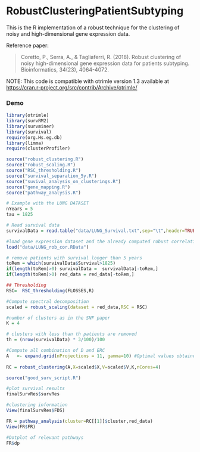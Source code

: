 # RobustClusteringPatientSubtyping

This is the R implementation of a robust technique for the clustering of noisy and high-dimensional gene
expression data. 

Reference paper:
> Coretto, P., Serra, A., & Tagliaferri, R. (2018). Robust clustering of noisy high-dimensional gene expression data for patients subtyping. Bioinformatics, 34(23), 4064-4072.

NOTE: This code is compatible with otrimle version 1.3 available at https://cran.r-project.org/src/contrib/Archive/otrimle/

### Demo


```R
library(otrimle) 
library(survRM2)
library(survminer)
library(survival)
require(org.Hs.eg.db)
library(limma)
require(clusterProfiler)

source("robust_clustering.R")
source("robust_scaling.R")
source("RSC_thresholding.R")
source("survival_separation_5y.R")
source("suvival_analysis_on_clusterings.R")
source("gene_mapping.R")
source("pathway_analysis.R")

# Example with the LUNG DATASET
nYears = 5
tau = 1825

# Read survival data
survivalData = read.table("data/LUNG_Survival.txt",sep="\t",header=TRUE)

#load gene expression dataset and the already computed robust correlation matrix
load("data/LUNG_rob_cor.RData")

# remove patients with survival longer than 5 years
toRem = which(survivalData$Survival>1825)
if(length(toRem)>0) survivalData =  survivalData[-toRem,]
if(length(toRem)>0) red_data = red_data[-toRem,]

## Thresholding
RSC=  RSC_thresholding(FLOSSES,R)

#Compute spectral decomposition 
scaled = robust_scaling(dataset = red_data,RSC = RSC)

#number of clusters as in the SNF paper
K = 4 

# clusters with less than th patients are removed
th = (nrow(survivalData) * 3/100)/100

#Compute all combination of D and ERC
A   <- expand.grid(nProjections = 11, gamma=10) #Optimal values obtained during the analysis
 
RC = robust_clustering(A,X=scaled$X,V=scaled$V,K,nCores=4)

source("good_surv_script.R")  

#plot survival results
finalSurvRes$survRes

#clustering information
View(finalSurvRes$FDS)

FR = pathway_analysis(cluster=RC[[1]]$cluster,red_data)
View(FR$FR)

#Dotplot of relevant pathways
FR$dp  

```
